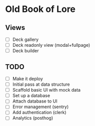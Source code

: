 # Old Book of Lore

## Views

- [ ] Deck gallery
- [ ] Deck readonly view (modal+fullpage)
- [ ] Deck builder

## TODO

- [ ] Make it deploy
- [ ] Initial pass at data structure
- [ ] Scaffold basic UI with mock data
- [ ] Set up a database
- [ ] Attach database to UI
- [ ] Error management (sentry)
- [ ] Add authentication (clerk)
- [ ] Analytics (posthog)
